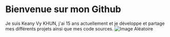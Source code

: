 # Bienvenue sur mon Github
Je suis Keany Vy KHUN, j'ai 15 ans actuellement et je développe et partage mes différents projets ainsi que mes code sources.
![Image Aléatoire](https://source.unsplash.com/random)
